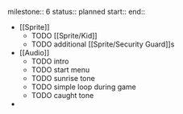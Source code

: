 milestone:: 6
status:: planned
start:: 
end::

- [[Sprite]]
	- TODO [[Sprite/Kid]]
	- TODO additional [[Sprite/Security Guard]]s
- [[Audio]]
	- TODO intro
	- TODO start menu
	- TODO sunrise tone
	- TODO simple loop during game
	- TODO caught tone
-